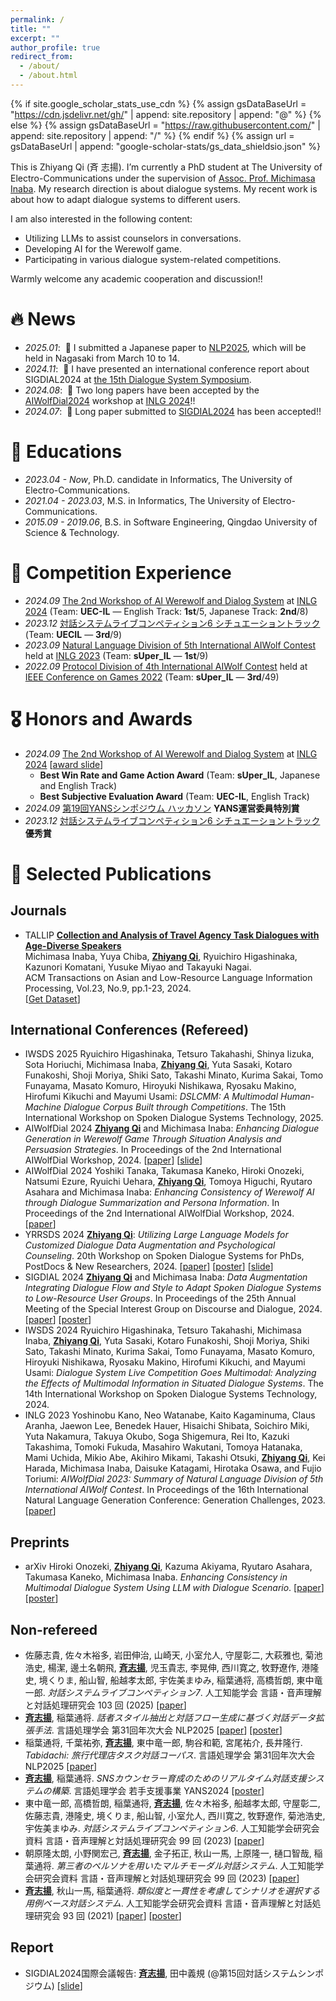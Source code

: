 ```yaml
---
permalink: /
title: ""
excerpt: ""
author_profile: true
redirect_from: 
  - /about/
  - /about.html
---
```


{% if site.google_scholar_stats_use_cdn %}
{% assign gsDataBaseUrl = "https://cdn.jsdelivr.net/gh/" | append: site.repository | append: "@" %}
{% else %}
{% assign gsDataBaseUrl = "https://raw.githubusercontent.com/" | append: site.repository | append: "/" %}
{% endif %}
{% assign url = gsDataBaseUrl | append: "google-scholar-stats/gs_data_shieldsio.json" %}

<span class='anchor' id='about-me'></span>

This is Zhiyang Qi (斉 志揚). I’m currently a PhD student at The University of Electro-Communications under the supervision of <a href='https://www.inaba.aix.uec.ac.jp/'>Assoc. Prof. Michimasa Inaba</a>. My research direction is about dialogue systems. My recent work is about how to adapt dialogue systems to different users.

I am also interested in the following content:
- Utilizing LLMs to assist counselors in conversations.
- Developing AI for the Werewolf game.
- Participating in various dialogue system-related competitions.

Warmly welcome any academic cooperation and discussion!!


# 🔥 News
- *2025.01*: &nbsp;📑 I submitted a Japanese paper to <a href='https://anlp.jp/nlp2025/index.html'>NLP2025</a>, which will be held in Nagasaki from March 10 to 14.
- *2024.11*: &nbsp;📖 I have presented an international conference report about SIGDIAL2024 at <a href='https://ai-gakkai.or.jp/sig-slud/sig-announce/102th-sig.html'>the 15th Dialogue System Symposium</a>.
- *2024.08*: &nbsp;📑 Two long papers have been accepted by the <a href='https://sites.google.com/view/aiwolfdial2024-inlg'>AIWolfDial2024</a> workshop at <a href='https://inlg2024.github.io/'>INLG 2024</a>!!
- *2024.07*: &nbsp;📑 Long paper submitted to <a href='https://2024.sigdial.org/'>SIGDIAL2024</a> has been accepted!!


# 📖 Educations
- *2023.04 - Now*, Ph.D. candidate in Informatics, The University of Electro-Communications.
- *2021.04 - 2023.03*, M.S. in Informatics, The University of Electro-Communications.
- *2015.09 - 2019.06*, B.S. in Software Engineering, Qingdao University of Science & Technology.


# 🤖 Competition Experience
- *2024.09* <a href='https://sites.google.com/view/aiwolfdial2024-inlg/home?authuser=0'>The 2nd Workshop of AI Werewolf and Dialog System</a> at <a href='https://2024.inlgmeeting.org/'>INLG 2024</a> (Team: **UEC-IL** — English Track: **1st**/5, Japanese Track: **2nd**/8)
- *2023.12* <a href='https://sites.google.com/view/dslc6/%E3%83%9B%E3%83%BC%E3%83%A0?authuser=0'>対話システムライブコンペティション6 シチュエーショントラック</a> (Team: **UECIL** — **3rd**/9)
- *2023.09* <a href='https://sigdialinlg2023.github.io/paper_inlg136.html'>Natural Language Division of 5th International AIWolf Contest</a> held at <a href='https://sigdialinlg2023.github.io/index.html'>INLG 2023</a> (Team: **sUper_IL** — **1st**/9)
- *2022.09* <a href='https://aiwolf.org/en/4th-international-aiwolf-contest'>Protocol Division of 4th International AIWolf Contest</a> held at <a href='https://ieee-cog.org/2022/'>IEEE Conference on Games 2022</a> (Team: **sUper_IL** — **3rd**/49)


# 🎖 Honors and Awards
- *2024.09* <a href='https://sites.google.com/view/aiwolfdial2024-inlg/home?authuser=0'>The 2nd Workshop of AI Werewolf and Dialog System</a> at <a href='https://2024.inlgmeeting.org/'>INLG 2024</a> [<a href='https://drive.google.com/file/d/1wS4MQE86pC1TBvj_RyqKtbFEZQX5_Fa9/view?usp=sharing'>award slide</a>]
  - **Best Win Rate and Game Action Award** (Team: **sUper_IL**, Japanese and English Track) 
  - **Best Subjective Evaluation Award** (Team: **UEC-IL**, English Track)
- *2024.09* <a href='https://yans.anlp.jp/entry/award'>第19回YANSシンポジウム ハッカソン</a> **YANS運営委員特別賞**
- *2023.12* <a href='https://sites.google.com/view/dslc6/%E3%83%9B%E3%83%BC%E3%83%A0?authuser=0'>対話システムライブコンペティション6 シチュエーショントラック</a> **優秀賞**


# 📝 Selected Publications 
## Journals
- <span class="trans-tag">TALLIP</span> <a href='https://dl.acm.org/doi/10.1145/3675166'>__Collection and Analysis of Travel Agency Task Dialogues with Age-Diverse Speakers__</a> <br> Michimasa Inaba, Yuya Chiba, __<u>Zhiyang Qi</u>__, Ryuichiro Higashinaka, Kazunori Komatani, Yusuke Miyao and Takayuki Nagai. <br> ACM Transactions on Asian and Low-Resource Language Information Processing, Vol.23, No.9, pp.1-23, 2024. <br> [<a href='https://www.nii.ac.jp/dsc/idr/rdata/Tabidachi/'>Get Dataset</a>]

## International Conferences (Refereed)
- <span class="conference-tag">IWSDS 2025</span> Ryuichiro Higashinaka, Tetsuro Takahashi, Shinya Iizuka, Sota Horiuchi, Michimasa Inaba, __<u>Zhiyang Qi</u>__, Yuta Sasaki, Kotaro Funakoshi, Shoji Moriya, Shiki Sato, Takashi Minato, Kurima Sakai, Tomo Funayama, Masato Komuro, Hiroyuki Nishikawa, Ryosaku Makino, Hirofumi Kikuchi and Mayumi Usami: *DSLCMM: A Multimodal Human-Machine Dialogue Corpus Built through Competitions*. The 15th International Workshop on Spoken Dialogue Systems Technology, 2025.
- <span class="conference-tag">AIWolfDial 2024</span> __<u>Zhiyang Qi</u>__ and Michimasa Inaba: *Enhancing Dialogue Generation in Werewolf Game Through Situation Analysis and Persuasion Strategies*. In Proceedings of the 2nd International AIWolfDial Workshop, 2024. [<a href='https://aclanthology.org/2024.aiwolfdial-1.4/'>paper</a>] [<a href='https://drive.google.com/file/d/1QYSwLrkMKP8lTyjzcPYeh3czGmW-yivQ/view?usp=sharing'>slide</a>]
- <span class="conference-tag">AIWolfDial 2024</span> Yoshiki Tanaka, Takumasa Kaneko, Hiroki Onozeki, Natsumi Ezure, Ryuichi Uehara, __<u>Zhiyang Qi</u>__, Tomoya Higuchi, Ryutaro Asahara and Michimasa Inaba: *Enhancing Consistency of Werewolf AI through Dialogue Summarization and Persona Information*. In Proceedings of the 2nd International AIWolfDial Workshop, 2024. [<a href='https://aclanthology.org/2024.aiwolfdial-1.6/'>paper</a>]
- <span class="conference-tag">YRRSDS 2024</span> __<u>Zhiyang Qi</u>__: *Utilizing Large Language Models for Customized Dialogue Data Augmentation and Psychological Counseling*. 20th Workshop on Spoken Dialogue Systems for PhDs, PostDocs & New Researchers, 2024. [<a href='https://aclanthology.org/2024.yrrsds-1.31/'>paper</a>] [<a href='https://drive.google.com/file/d/1uNAxZaqd_8imwa0JA-H0XxytL5vroM0-/view?usp=sharing'>poster</a>] [<a href='https://drive.google.com/file/d/1Zcm-j5TGwv65eiGtSkXFYr-jrb2Zcwon/view?usp=sharing'>slide</a>]
- <span class="conference-tag">SIGDIAL 2024</span> __<u>Zhiyang Qi</u>__ and Michimasa Inaba: *Data Augmentation Integrating Dialogue Flow and Style to Adapt Spoken Dialogue Systems to Low-Resource User Groups*. In Proceedings of the 25th Annual Meeting of the Special Interest Group on Discourse and Dialogue, 2024. [<a href='https://aclanthology.org/2024.sigdial-1.14/'>paper</a>] [<a href='https://drive.google.com/file/d/1FcA4EpQM34VKkMPgnPNCFe8RYZoKYIEj/view?usp=sharing'>poster</a>]
- <span class="conference-tag">IWSDS 2024</span> Ryuichiro Higashinaka, Tetsuro Takahashi, Michimasa Inaba, __<u>Zhiyang Qi</u>__, Yuta Sasaki, Kotaro Funakoshi, Shoji Moriya, Shiki Sato, Takashi Minato, Kurima Sakai, Tomo Funayama, Masato Komuro, Hiroyuki Nishikawa, Ryosaku Makino, Hirofumi Kikuchi, and Mayumi Usami: *Dialogue System Live Competition Goes Multimodal: Analyzing the Effects of Multimodal Information in Situated Dialogue Systems*. The 14th International Workshop on Spoken Dialogue Systems Technology, 2024.
- <span class="conference-tag">INLG 2023</span> Yoshinobu Kano, Neo Watanabe, Kaito Kagaminuma, Claus Aranha, Jaewon Lee, Benedek Hauer, Hisaichi Shibata, Soichiro Miki, Yuta Nakamura, Takuya Okubo, Soga Shigemura, Rei Ito, Kazuki Takashima, Tomoki Fukuda, Masahiro Wakutani, Tomoya Hatanaka, Mami Uchida, Mikio Abe, Akihiro Mikami, Takashi Otsuki, __<u>Zhiyang Qi</u>__, Kei Harada, Michimasa Inaba, Daisuke Katagami, Hirotaka Osawa, and Fujio Toriumi: *AIWolfDial 2023: Summary of Natural Language Division of 5th International AIWolf Contest*. In Proceedings of the 16th International Natural Language Generation Conference: Generation Challenges, 2023. [<a href='https://aclanthology.org/2023.inlg-genchal.13/'>paper</a>]

## Preprints
- <span class="preprint-tag">arXiv</span> Hiroki Onozeki, __<u>Zhiyang Qi</u>__, Kazuma Akiyama, Ryutaro Asahara, Takumasa Kaneko, Michimasa Inaba. *Enhancing Consistency in Multimodal Dialogue System Using LLM with Dialogue Scenario*. [<a href='https://arxiv.org/abs/2312.12808'>paper</a>] [<a href='https://drive.google.com/file/d/1v5mO5TTRWfBMRbpSTR9MA_w02SK9_6Ww/view?usp=sharing'>poster</a>]

## Non-refereed
- 佐藤志貴, 佐々木裕多, 岩田伸治, 山崎天, 小室允人, 守屋彰二, 大萩雅也, 菊池浩史, 楊潔, 邊土名朝飛, __<u>斉志揚</u>__, 児玉貴志, 李晃伸, 西川寛之, 牧野遼作, 港隆史, 境くりま, 船山智, 船越孝太郎, 宇佐美まゆみ, 稲葉通将, 高橋哲朗, 東中竜一郎. *対話システムライブコンペティション7*. 人工知能学会 言語・音声理解と対話処理研究会 103 回 (2025) [<a href='https://www.jstage.jst.go.jp/article/jsaislud/103/0/103_01/_article/-char/ja'>paper</a>]
- __<u>斉志揚</u>__, 稲葉通将. *話者スタイル抽出と対話フロー生成に基づく対話データ拡張手法*. 言語処理学会 第31回年次大会 NLP2025 [<a href='https://www.anlp.jp/proceedings/annual_meeting/2025/pdf_dir/Q4-22.pdf'>paper</a>] [<a href='https://drive.google.com/file/d/19DFyfXqyeomyYMF3Q8Y6oOYCK41jPfKM/view?usp=sharing'>poster</a>]
- 稲葉通将, 千葉祐弥, __<u>斉志揚</u>__, 東中竜一郎, 駒谷和範, 宮尾祐介, 長井隆行. *Tabidachi: 旅行代理店タスク対話コーパス*. 言語処理学会 第31回年次大会 NLP2025 [<a href='https://www.anlp.jp/proceedings/annual_meeting/2025/pdf_dir/Q1-18.pdf'>paper</a>]
- __<u>斉志揚</u>__, 稲葉通将. *SNSカウンセラー育成のためのリアルタイム対話支援システムの構築*. 言語処理学会 若手支援事業 YANS2024 [<a href='https://drive.google.com/file/d/1-7R4kM3t884XIddrhVO_7LMw1OPjoviC/view?usp=sharing'>poster</a>]
- 東中竜一郎, 高橋哲朗, 稲葉通将, __<u>斉志揚</u>__, 佐々木裕多, 船越孝太郎, 守屋彰二, 佐藤志貴, 港隆史, 境くりま, 船山智, 小室允人, 西川寛之, 牧野遼作, 菊池浩史, 宇佐美まゆみ. *対話システムライブコンペティション6*. 人工知能学会研究会資料 言語・音声理解と対話処理研究会 99 回 (2023) [<a href='https://www.jstage.jst.go.jp/article/jsaislud/99/0/99_84/_article/-char/ja'>paper</a>]
- 朝原隆太朗, 小野関宏己, __<u>斉志揚</u>__, 金子拓正, 秋山一馬, 上原隆一, 樋口智哉, 稲葉通将. *第三者のペルソナを用いたマルチモーダル対話システム*. 人工知能学会研究会資料 言語・音声理解と対話処理研究会 99 回 (2023) [<a href='https://www.jstage.jst.go.jp/article/jsaislud/99/0/99_90/_article/-char/ja/'>paper</a>]
- __<u>斉志揚</u>__, 秋山一馬, 稲葉通将. *類似度と一貫性を考慮してシナリオを選択する用例ベース対話システム*. 人工知能学会研究会資料 言語・音声理解と対話処理研究会 93 回 (2021) [<a href='https://drive.google.com/file/d/1O1sexfcbNkgnLrRU4cLLgMfWxzazYt7B/view?usp=sharing'>paper</a>] [<a href='https://drive.google.com/file/d/1gk9ViMbh4UL7Nvrg4a8tMxMcsfyNA6Yx/view?usp=sharing'>poster</a>]

## Report
- SIGDIAL2024国際会議報告: __<u>斉志揚</u>__, 田中義規 (@第15回対話システムシンポジウム) [<a href='https://drive.google.com/file/d/1ulfCyzeBtLTF8jeZnrZSTCIOZO5pOOyI/view?usp=sharing'>slide</a>]
